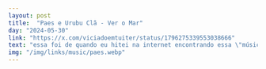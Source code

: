 ```yaml
---
layout: post
title:  "Paes e Urubu Clã - Ver o Mar"
day: "2024-05-30"
link: "https://x.com/viciadoemtuiter/status/1796275339553038666"
text: "essa foi de quando eu hitei na internet encontrando essa \"música perdida\" no twitter"
img: "/img/links/music/paes.webp"
---
```

